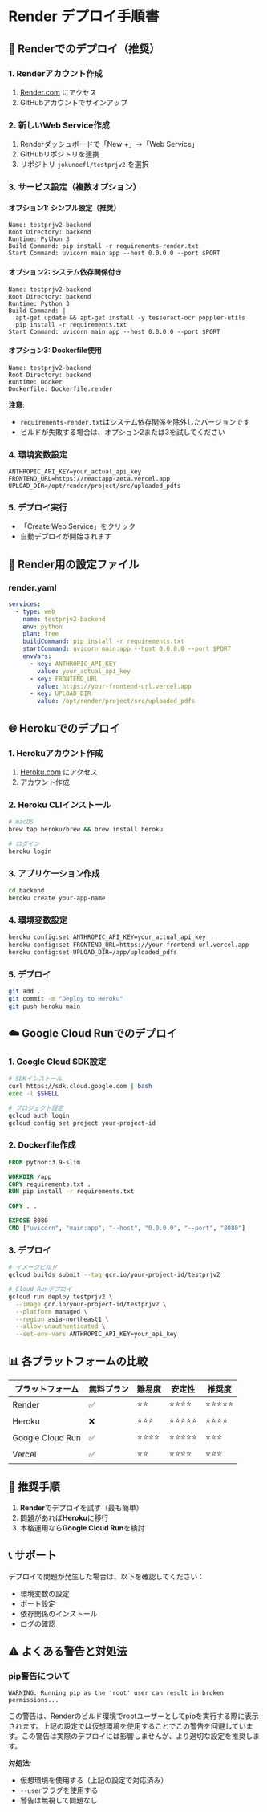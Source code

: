 # Render デプロイ手順書

## 🚀 Renderでのデプロイ（推奨）

### 1. Renderアカウント作成
1. [Render.com](https://render.com) にアクセス
2. GitHubアカウントでサインアップ

### 2. 新しいWeb Service作成
1. Renderダッシュボードで「New +」→「Web Service」
2. GitHubリポジトリを連携
3. リポジトリ `jokunoefl/testprjv2` を選択

### 3. サービス設定（複数オプション）

#### オプション1: シンプル設定（推奨）
```
Name: testprjv2-backend
Root Directory: backend
Runtime: Python 3
Build Command: pip install -r requirements-render.txt
Start Command: uvicorn main:app --host 0.0.0.0 --port $PORT
```

#### オプション2: システム依存関係付き
```
Name: testprjv2-backend
Root Directory: backend
Runtime: Python 3
Build Command: |
  apt-get update && apt-get install -y tesseract-ocr poppler-utils
  pip install -r requirements.txt
Start Command: uvicorn main:app --host 0.0.0.0 --port $PORT
```

#### オプション3: Dockerfile使用
```
Name: testprjv2-backend
Root Directory: backend
Runtime: Docker
Dockerfile: Dockerfile.render
```

**注意**: 
- `requirements-render.txt`はシステム依存関係を除外したバージョンです
- ビルドが失敗する場合は、オプション2または3を試してください

### 4. 環境変数設定
```
ANTHROPIC_API_KEY=your_actual_api_key
FRONTEND_URL=https://reactapp-zeta.vercel.app
UPLOAD_DIR=/opt/render/project/src/uploaded_pdfs
```

### 5. デプロイ実行
- 「Create Web Service」をクリック
- 自動デプロイが開始されます

## 🔧 Render用の設定ファイル

### render.yaml
```yaml
services:
  - type: web
    name: testprjv2-backend
    env: python
    plan: free
    buildCommand: pip install -r requirements.txt
    startCommand: uvicorn main:app --host 0.0.0.0 --port $PORT
    envVars:
      - key: ANTHROPIC_API_KEY
        value: your_actual_api_key
      - key: FRONTEND_URL
        value: https://your-frontend-url.vercel.app
      - key: UPLOAD_DIR
        value: /opt/render/project/src/uploaded_pdfs
```

## 🌐 Herokuでのデプロイ

### 1. Herokuアカウント作成
1. [Heroku.com](https://heroku.com) にアクセス
2. アカウント作成

### 2. Heroku CLIインストール
```bash
# macOS
brew tap heroku/brew && brew install heroku

# ログイン
heroku login
```

### 3. アプリケーション作成
```bash
cd backend
heroku create your-app-name
```

### 4. 環境変数設定
```bash
heroku config:set ANTHROPIC_API_KEY=your_actual_api_key
heroku config:set FRONTEND_URL=https://your-frontend-url.vercel.app
heroku config:set UPLOAD_DIR=/app/uploaded_pdfs
```

### 5. デプロイ
```bash
git add .
git commit -m "Deploy to Heroku"
git push heroku main
```

## ☁️ Google Cloud Runでのデプロイ

### 1. Google Cloud SDK設定
```bash
# SDKインストール
curl https://sdk.cloud.google.com | bash
exec -l $SHELL

# プロジェクト設定
gcloud auth login
gcloud config set project your-project-id
```

### 2. Dockerfile作成
```dockerfile
FROM python:3.9-slim

WORKDIR /app
COPY requirements.txt .
RUN pip install -r requirements.txt

COPY . .

EXPOSE 8080
CMD ["uvicorn", "main:app", "--host", "0.0.0.0", "--port", "8080"]
```

### 3. デプロイ
```bash
# イメージビルド
gcloud builds submit --tag gcr.io/your-project-id/testprjv2

# Cloud Runデプロイ
gcloud run deploy testprjv2 \
  --image gcr.io/your-project-id/testprjv2 \
  --platform managed \
  --region asia-northeast1 \
  --allow-unauthenticated \
  --set-env-vars ANTHROPIC_API_KEY=your_api_key
```

## 📊 各プラットフォームの比較

| プラットフォーム | 無料プラン | 難易度 | 安定性 | 推奨度 |
|----------------|-----------|--------|--------|--------|
| Render | ✅ | ⭐⭐ | ⭐⭐⭐⭐ | ⭐⭐⭐⭐⭐ |
| Heroku | ❌ | ⭐⭐⭐ | ⭐⭐⭐⭐⭐ | ⭐⭐⭐⭐ |
| Google Cloud Run | ✅ | ⭐⭐⭐⭐ | ⭐⭐⭐⭐⭐ | ⭐⭐⭐ |
| Vercel | ✅ | ⭐⭐ | ⭐⭐⭐⭐ | ⭐⭐⭐ |

## 🎯 推奨手順

1. **Render**でデプロイを試す（最も簡単）
2. 問題があれば**Heroku**に移行
3. 本格運用なら**Google Cloud Run**を検討

## 📞 サポート

デプロイで問題が発生した場合は、以下を確認してください：
- 環境変数の設定
- ポート設定
- 依存関係のインストール
- ログの確認

## ⚠️ よくある警告と対処法

### pip警告について
```
WARNING: Running pip as the 'root' user can result in broken permissions...
```
この警告は、Renderのビルド環境でrootユーザーとしてpipを実行する際に表示されます。上記の設定では仮想環境を使用することでこの警告を回避しています。この警告は実際のデプロイには影響しませんが、より適切な設定を推奨します。

**対処法**:
- 仮想環境を使用する（上記の設定で対応済み）
- `--user`フラグを使用する
- 警告は無視して問題なし 